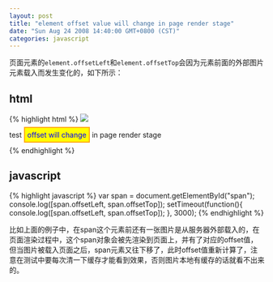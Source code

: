 ```yaml
---
layout: post
title: "element offset value will change in page render stage"
date: "Sun Aug 24 2008 14:40:00 GMT+0800 (CST)"
categories: javascript
---
```


页面元素的`element.offsetLeft`和`element.offsetTop`会因为元素前面的外部图片元素载入而发生变化的，如下所示：

html
-----

{% highlight html %}
<img id="image" src="http://www.google.com/logos/closing_ceremonies.gif"/>
<p>
test
<span id="span" style="color: blue; border: 2px solid orange; padding: 5px; background-color: yellow;">offset will change</span> in page render stage
</p>
{% endhighlight %}

javascript
-----

{% highlight javascript %}
var span = document.getElementById("span");
console.log([span.offsetLeft, span.offsetTop]);
setTimeout(function(){
   console.log([span.offsetLeft, span.offsetTop]);
}, 3000);
{% endhighlight %}

比如上面的例子中，在span这个元素前还有一张图片是从服务器外部载入的，在页面渲染过程中，这个span对象会被先渲染到页面上，并有了对应的offset值，但当图片被载入页面之后，span元素又往下移了，此时offset值重新计算了，注意在测试中要每次清一下缓存才能看到效果，否则图片本地有缓存的话就看不出来的。
